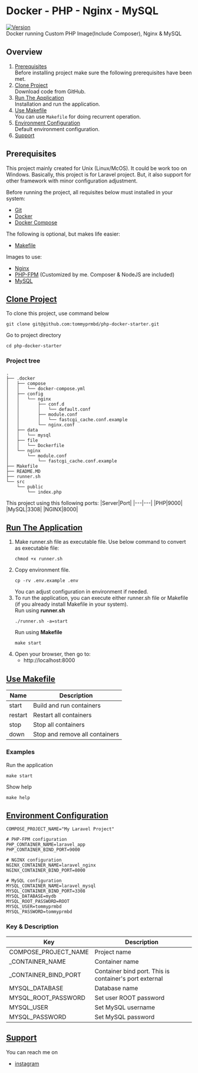 # Docker - PHP - Nginx - MySQL 
[![Version](https://badge.fury.io/gh/tommyprmbd/php-docker-starter.svg)](https://badge.fury.io/gh/tommyprmbd/php-docker-starter)
<br />
Docker running Custom PHP Image(Include Composer), Nginx & MySQL

## Overview
1. [Prerequisites](#prerequisites)<br />
    Before installing project make sure the following prerequisites have been met.
2. [Clone Project](#section-clone)<br />
    Download code from GitHub.
3. [Run The Application](#section-install)<br />
    Installation and run the application.
4. [Use Makefile](#section-makefile)<br />
    You can use ```Makefile``` for doing recurrent operation.
5. [Environment Configuration](#section-environment)<br />
    Default environment configuration.
6. [Support](#section-support)

## Prerequisites
This project mainly created for Unix (Linux/McOS). It could be work too on Windows. Basically, this project is for Laravel project. But, it also support for other framework with minor configuration adjustment.

Before running the project, all requisites below must installed in your system:
- [Git](https://git-scm.com/)
- [Docker](https://docs.docker.com/engine/install/)
- [Docker Compose](https://docs.docker.com/compose/install/)

The following is optional, but makes life easier:
- [Makefile](https://itslinuxfoss.com/install-make-ubuntu-22-04/)

Images to use:
- [Nginx](https://www.nginx.com/)
- [PHP-FPM](https://hub.docker.com/repository/docker/tommyprmbd/php8.3/general) (Customized by me. Composer & NodeJS are included)
- [MySQL](https://www.mysql.com/)

## [Clone Project](#section-clone)
To clone this project, use command below
```shell
git clone git@github.com:tommyprmbd/php-docker-starter.git
```
Go to project directory
```shell
cd php-docker-starter
``` 
### Project tree
```
.
├── .docker
│   ├── compose
│   │   └── docker-compose.yml
│   ├── config
│   │   └── nginx
│   │       ├── conf.d
│   │       │   └── default.conf
│   │       ├── module.conf
│   │       │   └── fastcgi_cache.conf.example
│   │       └── nginx.conf
│   ├── data
│   │   └── mysql
│   ├── file
│   │   └── Dockerfile
│   └── nginx
│       └── module.conf
│           └── fastcgi_cache.conf.example
├── Makefile
├── README.MD
├── runner.sh
└── src
    └── public
        └── index.php
```
This project using this following ports:
|Server|Port|
|---|---|
|PHP|9000|
|MySQL|3308|
|NGINX|8000|

## [Run The Application](#section-install)
1. Make runner.sh file as executable file. Use below command to convert as executable file:
    ```shell
    chmod +x runner.sh
    ```
2. Copy environment file.
    ```shell
    cp -rv .env.example .env
    ```
    You can adjust configuration in environment if needed.
3. To run the application, you can execute either runner.sh file or Makefile (if you already install Makefile in your system).<br />
    Run using **runner.sh**
    ```shell
    ./runner.sh -a=start
    ```
    Run using **Makefile**
    ```shell
    make start
    ```
4. Open your browser, then go to:
    - http://localhost:8000

## [Use Makefile](#section-makefile)
|Name|Description|
|---|---|
|start|Build and run containers|
|restart|Restart all containers|
|stop|Stop all containers|
|down|Stop and remove all containers|
### Examples
Run the application
```shell
make start
```
Show help
```shell
make help
```

## [Environment Configuration](#section-environment)
```shell
COMPOSE_PROJECT_NAME="My Laravel Project"

# PHP-FPM configuration
PHP_CONTAINER_NAME=laravel_app
PHP_CONTAINER_BIND_PORT=9000

# NGINX configuration
NGINX_CONTAINER_NAME=laravel_nginx
NGINX_CONTAINER_BIND_PORT=8000

# MySQL configuration
MYSQL_CONTAINER_NAME=laravel_mysql
MYSQL_CONTAINER_BIND_PORT=3308
MYSQL_DATABASE=mydb
MYSQL_ROOT_PASSWORD=ROOT
MYSQL_USER=tommyprmbd
MYSQL_PASSWORD=tommyprmbd
```
### Key & Description
|Key|Description|
|---|---|
|COMPOSE_PROJECT_NAME|Project name|
| _CONTAINER_NAME|Container name|
| _CONTAINER_BIND_PORT|Container bind port. This is container's port external|
| MYSQL_DATABASE|Database name|
| MYSQL_ROOT_PASSWORD|Set user ROOT password|
| MYSQL_USER|Set MySQL username|
| MYSQL_PASSWORD|Set MySQL password|

## [Support](#section-support)
You can reach me on 
- [instagram](https://www.instagram.com/tommyprmbd)